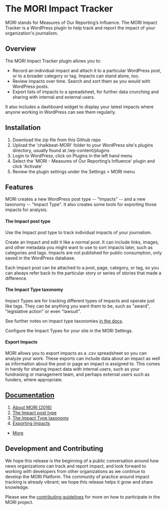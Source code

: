 # The MORI Impact Tracker
MORI stands for Measures of Our Reporting’s Influence. The MORI Impact Tracker is a WordPress plugin to help track and report the impact of your organization's journalism.

## Overview

The MORI Impact Tracker plugin allows you to:
- Record an individual impact and attach it to a particular WordPress post, or to a broader category or tag. Impacts can stand alone, too.
- Review impacts over time. Search and sort them as you would with WordPress posts.
- Export lists of impacts to a spreadsheet, for further data crunching and sharing with internal and external users.

It also includes a dashboard widget to display your latest impacts where anyone working in WordPress can see them regularly.

## Installation

1. Download the zip file from this Github repo
2. Upload the 'chalkbeat-MORI' folder to your WordPress site's plugins directory, usually found at /wp-content/plugins
3. Login to WordPress, click on Plugins in the left hand menu
4. Select the 'MORI - Measures of Our Reporting’s Influence' plugin and click 'Activate'
5. Review the plugin settings under the Settings > MORI menu


## Features
MORI creates a new WordPress post type -- "Impacts" -- and a new taxonomy -- "Impact Type". It also creates some tools for exporting those impacts for analysis.

#### The Impact post type
Use the Impact post type to track individual impacts of your journalism.

Create an Impact and edit it like a normal post. It can include links, images, and other metadata you might want to use to sort impacts later, such as categories and tags. Impacts are not published for public consumption, only saved in the WordPress database.

Each Impact post can be attached to a post, page, category, or tag, so you can always refer back to the particular story or series of stories that made a difference.

#### The Impact Type taxonomy
Impact Types are for tracking different types of impacts and operate just like tags. They can be anything you want them to be, such as "award", "legislative action" or even "lawsuit".

See further notes on impact type taxonomies [in the docs](http://foo.bar).

Configure the Impact Types for your site in the MORI Settings.

#### Export Impacts
MORI allows you to export impacts as a .csv spreadsheet so you can analyze your work. These exports can include data about an impact as well as information about the post or page an impact is assigned to. This comes in handy for sharing impact data with internal users, such as your fundraising or management team, and perhaps external users such as funders, where appropriate.

## [Documentation](https://github.com/Chalkbeat/MORI/blob/master/docs/readme.md)
1. [About MORI (2016)](https://github.com/Chalkbeat/MORI/blob/master/docs/about-mori-2016.md)
2. [The Impact post type](https://github.com/Chalkbeat/MORI/blob/master/docs/impact-post-type.md)
3. [The Impact Type taxonomy](https://github.com/Chalkbeat/MORI/blob/master/docs/impact-type-taxonomy.md)
4. [Exporting Impacts](https://github.com/Chalkbeat/MORI/blob/master/docs/impact-export.md)
-  [More](https://github.com/Chalkbeat/MORI/blob/master/docs/readme.md)

## Development and Contributing
We hope this release is the beginning of a public conversation around how news organizations can track and report impact, and look forward to working with developers from other organizations as we continue to develop the MORI Platform. The community of practice around impact tracking is already vibrant; we hope this release helps it grow and share knowledge.

Please see the [contributing guidelines](https://github.com/Chalkbeat/MORI/blob/master/contributing.md) for more on how to participate in the MORI project.
